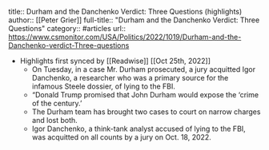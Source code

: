 title:: Durham and the Danchenko Verdict: Three Questions (highlights)
author:: [[Peter Grier]]
full-title:: "Durham and the Danchenko Verdict: Three Questions"
category:: #articles
url:: https://www.csmonitor.com/USA/Politics/2022/1019/Durham-and-the-Danchenko-verdict-Three-questions

- Highlights first synced by [[Readwise]] [[Oct 25th, 2022]]
	- On Tuesday, in a case Mr. Durham prosecuted, a jury acquitted Igor Danchenko, a researcher who was a primary source for the infamous Steele dossier, of lying to the FBI.
	- “Donald Trump promised that John Durham would expose the ‘crime of the century.’
	- The Durham team has brought two cases to court on narrow charges and lost both.
	- Igor Danchenko, a think-tank analyst accused of lying to the FBI, was acquitted on all counts by a jury on Oct. 18, 2022.